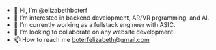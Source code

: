 - 👋 Hi, I’m @elizabethboterf
- 👀 I’m interested in backend development, AR/VR prgramming, and AI.
- 🌱 I’m currently working as a fullstack engineer with ASIC. 
- 💞️ I’m looking to collaborate on any website development. 
- 📫 How to reach me boterfelizabeth@gmail.com


